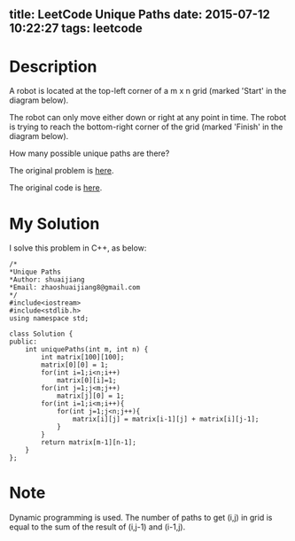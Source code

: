 title: LeetCode Unique Paths
date: 2015-07-12 10:22:27
tags: leetcode
---

# Description
A robot is located at the top-left corner of a m x n grid (marked 'Start' in the diagram below).

The robot can only move either down or right at any point in time. The robot is trying to reach the bottom-right corner of the grid (marked 'Finish' in the diagram below).

How many possible unique paths are there?

The original problem is [here](https://leetcode.com/problems/unique-paths/ "Problem").

The original code is [here](https://github.com/shuaijiang/LeetCode/blob/master/UniquePaths.cpp "Code").
<!--more-->

# My Solution
I solve this problem in C++, as below:

	/*
	*Unique Paths 
	*Author: shuaijiang
	*Email: zhaoshuaijiang8@gmail.com
	*/
	#include<iostream>
	#include<stdlib.h>
	using namespace std;
	
	class Solution {
	public:
	    int uniquePaths(int m, int n) {
	        int matrix[100][100];
	        matrix[0][0] = 1;
	        for(int i=1;i<n;i++)
	        	matrix[0][i]=1;
	        for(int j=1;j<m;j++)
	        	matrix[j][0] = 1;
	        for(int i=1;i<m;i++){
	        	for(int j=1;j<n;j++){
	        		matrix[i][j] = matrix[i-1][j] + matrix[i][j-1];
	        	}
	        }
	        return matrix[m-1][n-1];
	    }
	};


# Note
Dynamic programming is used. The number of paths to get (i,j) in grid is equal to the sum of  the result of (i,j-1) and (i-1,j).
